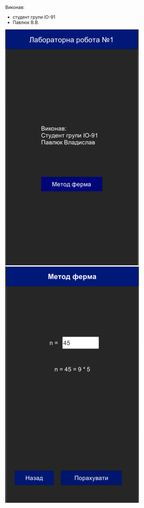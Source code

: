 Виконав:
- студент групи ІО-91
- Павлюк В.В.

![img1](./images/img1.png)
![img2](./images/img2.png)
